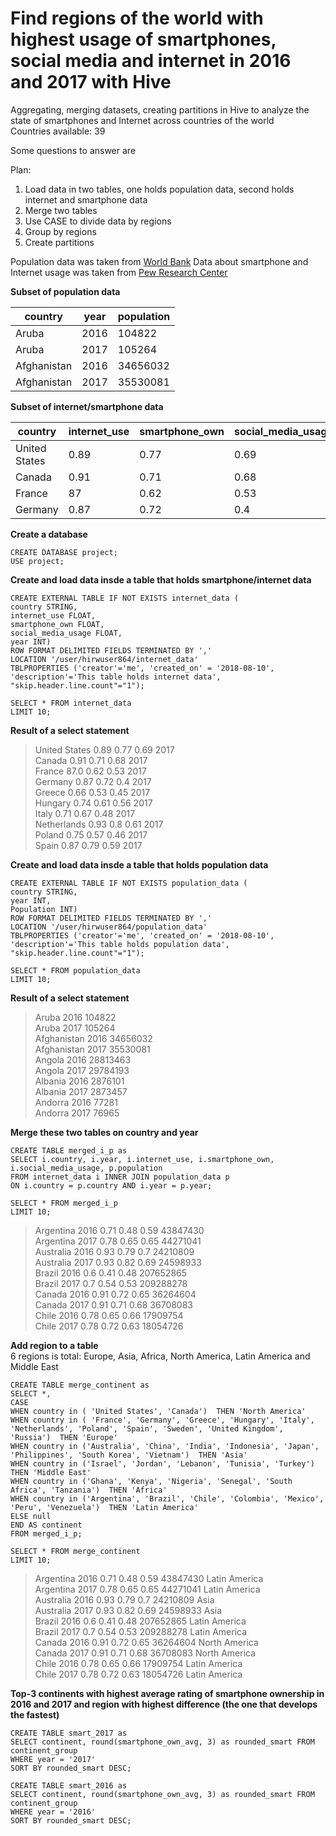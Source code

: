 # Find regions of the world with highest usage of smartphones, social media and internet in 2016 and 2017 with Hive
Aggregating, merging datasets, creating partitions in Hive to analyze the state of smartphones and Internet across countries of the world  
Countries available: 39

Some questions to answer are

Plan:
1. Load data in two tables, one holds population data, second holds internet and smartphone data
2. Merge two tables
3. Use CASE to divide data by regions
4. Group by regions
5. Create partitions

Population data was taken from [World Bank](https://data.worldbank.org/indicator/SP.POP.TOTL)
Data about smartphone and Internet usage was taken from [Pew Research Center](http://www.pewglobal.org/2018/06/19/social-media-use-continues-to-rise-in-developing-countries-but-plateaus-across-developed-ones/)

**Subset of population data**


| country|year|population|
| -------|----|----------|
|Aruba|2016|104822|
|Aruba|2017|105264|
|Afghanistan|2016|34656032||
|Afghanistan|2017|35530081|


**Subset of internet/smartphone data**


|country|internet_use|smartphone_own|social_media_usage|year|
| ----|---|----|-----|-----|
|United States|0.89|0.77|0.69|2017|
|Canada|0.91|0.71|0.68|2017|
|France|87|0.62|0.53|2017|
|Germany|0.87|0.72|0.4|2017|


**Create a database**

```
CREATE DATABASE project;
USE project;
```

**Create and load data insde a table that holds smartphone/internet data**
```
CREATE EXTERNAL TABLE IF NOT EXISTS internet_data (
country STRING,
internet_use FLOAT,
smartphone_own FLOAT,
social_media_usage FLOAT,
year INT)
ROW FORMAT DELIMITED FIELDS TERMINATED BY ','
LOCATION '/user/hirwuser864/internet_data'
TBLPROPERTIES ('creator'='me', 'created_on' = '2018-08-10', 'description'='This table holds internet data', "skip.header.line.count"="1");

SELECT * FROM internet_data
LIMIT 10;
```
**Result of a select statement**
>United States   0.89    0.77    0.69    2017 <br>
>Canada  0.91    0.71    0.68    2017 <br>
>France  87.0    0.62    0.53    2017 <br>
>Germany 0.87    0.72    0.4     2017 <br>
>Greece  0.66    0.53    0.45    2017 <br>
>Hungary 0.74    0.61    0.56    2017 <br>
>Italy   0.71    0.67    0.48    2017 <br>
>Netherlands     0.93    0.8     0.61    2017 <br>
>Poland  0.75    0.57    0.46    2017 <br>
>Spain   0.87    0.79    0.59    2017 <br>

**Create and load data insde a table that holds population data**
```
CREATE EXTERNAL TABLE IF NOT EXISTS population_data (
country STRING,
year INT,
Population INT)
ROW FORMAT DELIMITED FIELDS TERMINATED BY ','
LOCATION '/user/hirwuser864/population_data'
TBLPROPERTIES ('creator'='me', 'created_on' = '2018-08-10', 'description'='This table holds population data', "skip.header.line.count"="1");

SELECT * FROM population_data
LIMIT 10;
```

**Result of a select statement**

>Aruba   2016    104822 <br>
>Aruba   2017    105264 <br>
>Afghanistan     2016    34656032 <br>
>Afghanistan     2017    35530081 <br>
>Angola  2016    28813463 <br>
>Angola  2017    29784193 <br>
>Albania 2016    2876101 <br>
>Albania 2017    2873457 <br>
>Andorra 2016    77281 <br>
>Andorra 2017    76965 <br>

**Merge these two tables on country and year**
```
CREATE TABLE merged_i_p as 
SELECT i.country, i.year, i.internet_use, i.smartphone_own, i.social_media_usage, p.population
FROM internet_data i INNER JOIN population_data p
ON i.country = p.country AND i.year = p.year;

SELECT * FROM merged_i_p
LIMIT 10;
```

>Argentina       2016    0.71    0.48    0.59    43847430 <br>
>Argentina       2017    0.78    0.65    0.65    44271041 <br>
>Australia       2016    0.93    0.79    0.7     24210809 <br>
>Australia       2017    0.93    0.82    0.69    24598933 <br>
>Brazil  2016    0.6     0.41    0.48    207652865 <br>
>Brazil  2017    0.7     0.54    0.53    209288278 <br>
>Canada  2016    0.91    0.72    0.65    36264604 <br>
>Canada  2017    0.91    0.71    0.68    36708083 <br>
>Chile   2016    0.78    0.65    0.66    17909754 <br>
>Chile   2017    0.78    0.72    0.63    18054726 <br>

**Add region to a table**  
6 regions is total: Europe, Asia, Africa, North America, Latin America and Middle East

```
CREATE TABLE merge_continent as 
SELECT *,
CASE
WHEN country in ( 'United States', 'Canada')  THEN 'North America'
WHEN country in ( 'France', 'Germany', 'Greece', 'Hungary', 'Italy', 'Netherlands', 'Poland', 'Spain', 'Sweden', 'United Kingdom', 'Russia')  THEN 'Europe'
WHEN country in ('Australia', 'China', 'India', 'Indonesia', 'Japan', 'Philippines', 'South Korea', 'Vietnam')  THEN 'Asia'
WHEN country in ('Israel', 'Jordan', 'Lebanon', 'Tunisia', 'Turkey')  THEN 'Middle East'
WHEN country in ('Ghana', 'Kenya', 'Nigeria', 'Senegal', 'South Africa', 'Tanzania')  THEN 'Africa'
WHEN country in ('Argentina', 'Brazil', 'Chile', 'Colombia', 'Mexico', 'Peru', 'Venezuela')  THEN 'Latin America'
ELSE null 
END AS continent
FROM merged_i_p;

SELECT * FROM merge_continent
LIMIT 10;
```

>Argentina       2016    0.71    0.48    0.59    43847430        Latin America <br>
>Argentina       2017    0.78    0.65    0.65    44271041        Latin America <br>
>Australia       2016    0.93    0.79    0.7     24210809        Asia <br>
>Australia       2017    0.93    0.82    0.69    24598933        Asia <br>
>Brazil  2016    0.6     0.41    0.48    207652865       Latin America <br>
>Brazil  2017    0.7     0.54    0.53    209288278       Latin America <br>
>Canada  2016    0.91    0.72    0.65    36264604        North America <br>
>Canada  2017    0.91    0.71    0.68    36708083        North America <br>
>Chile   2016    0.78    0.65    0.66    17909754        Latin America <br>
>Chile   2017    0.78    0.72    0.63    18054726        Latin America <br>

**Top-3 continents with highest average rating of smartphone ownership in 2016 and 2017 and region with highest difference (the one that develops the fastest)**

```
CREATE TABLE smart_2017 as 
SELECT continent, round(smartphone_own_avg, 3) as rounded_smart FROM continent_group
WHERE year = '2017'
SORT BY rounded_smart DESC;

CREATE TABLE smart_2016 as 
SELECT continent, round(smartphone_own_avg, 3) as rounded_smart FROM continent_group
WHERE year = '2016'
SORT BY rounded_smart DESC;

```

